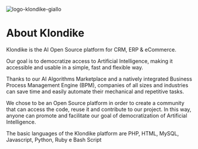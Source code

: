 ![logo-klondike-giallo](https://user-images.githubusercontent.com/105933681/172644011-90f5eb2f-f11e-418b-ad56-e4461299a1a0.png)

# About Klondike
Klondike is the AI Open Source platform for CRM, ERP & eCommerce. 

Our goal is to democratize access to Artificial Intelligence, making it accessible and usable in a simple, fast and flexible way.

Thanks to our AI Algorithms Marketplace and a natively integrated Business Process Management Engine (BPM), companies of all sizes and industries can save time and easily automate their mechanical and repetitive tasks.

We chose to be an Open Source platform in order to create a community that can access the code, reuse it and contribute to our project. In this way, anyone can promote and facilitate our goal of democratization of Artificial Intelligence.

The basic languages of the Klondike platform are PHP, HTML, MySQL, Javascript, Python, Ruby e Bash Script
